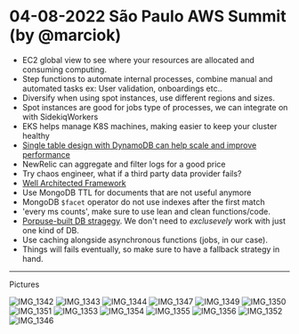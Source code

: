 # 04-08-2022 São Paulo AWS Summit (by @marciok)

- EC2 global view to see where your resources are allocated and consuming computing.
- Step functions to automate internal processes, combine manual and automated tasks ex: User validation, onboardings etc..
- Diversify when using spot instances, use different regions and sizes.
- Spot instances are good for jobs type of processes, we can integrate on with SidekiqWorkers
- EKS helps manage K8S machines, making easier to keep your cluster healthy 
- [Single table design with DynamoDB can help scale and improve performance](https://aws.amazon.com/blogs/compute/creating-a-single-table-design-with-amazon-dynamodb/)
- NewRelic can aggregate and filter logs for a good price
- Try chaos engineer, what if a third party data provider fails? 
- [Well Architected Framework](https://docs.aws.amazon.com/wellarchitected/latest/framework/welcome.html)
- Use MongoDB TTL for documents that are not useful anymore
- MongoDB `$facet` operator do not use indexes after the first match
- 'every ms counts', make sure to use lean and clean functions/code.
- [Porpuse-built DB stragegy](#IMG_1352). We don't need to *exclusevely* work with just one kind of DB. 
- Use caching alongside asynchronous functions (jobs, in our case).
- Things will fails eventually, so make sure to have a fallback strategy in hand.

---

Pictures 


![IMG_1342](https://user-images.githubusercontent.com/311156/182886755-1ebe8283-be1a-428f-99f4-fb6c9bb018e8.jpeg)
![IMG_1343](https://user-images.githubusercontent.com/311156/182886778-ea703798-5abd-4b97-acd4-658e2d7d2c58.jpeg)
![IMG_1344](https://user-images.githubusercontent.com/311156/182886786-c550d64f-c0a8-45c9-81d4-7e8c3d04e5f4.jpeg)
![IMG_1347](https://user-images.githubusercontent.com/311156/182886791-18c555ae-2ee4-49dc-906e-45a300f56a13.jpeg)
![IMG_1349](https://user-images.githubusercontent.com/311156/182886794-21065744-f0cc-451b-a216-57462f3fdbc7.jpeg)
![IMG_1350](https://user-images.githubusercontent.com/311156/182886797-beb4a249-0f4c-446e-91ac-1e94bc6e9f0a.jpeg)
![IMG_1351](https://user-images.githubusercontent.com/311156/182886800-da6fbfc8-51c7-4899-988d-a56950927f64.jpeg)
![IMG_1353](https://user-images.githubusercontent.com/311156/182886802-f949768a-1315-4e81-93cb-0e33fc4bc660.jpeg)
![IMG_1354](https://user-images.githubusercontent.com/311156/182886805-c9873303-ae14-4e70-83c6-cd1b7255f10d.jpeg)
![IMG_1355](https://user-images.githubusercontent.com/311156/182886813-66795635-151e-4a54-8b11-79028b871173.jpeg)
![IMG_1356](https://user-images.githubusercontent.com/311156/182886823-77eca03a-e736-4be9-965a-4682a9453f8b.jpeg)
![IMG_1352](https://user-images.githubusercontent.com/311156/182886828-6fb54cbc-3f07-41cd-a7db-e60b91c37496.jpeg)
![IMG_1346](https://user-images.githubusercontent.com/311156/182886833-b1528b2a-d1e3-459d-979e-5d777127df60.jpeg)
